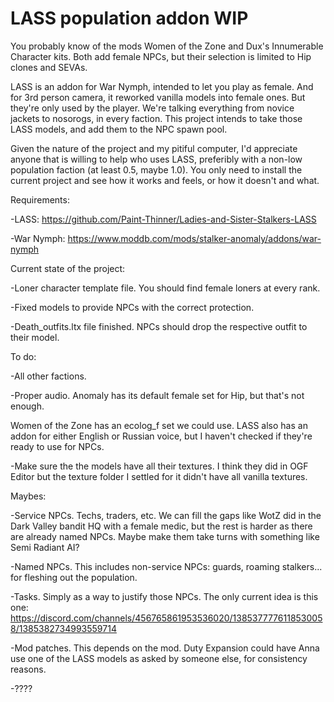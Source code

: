 # LASS population addon WIP

You probably know of the mods Women of the Zone and Dux's Innumerable Character kits. Both add female NPCs, but their selection is limited to Hip clones and SEVAs.

LASS is an addon for War Nymph, intended to let you play as female. And for 3rd person camera, it reworked vanilla models into female ones. But they're only used by the player. We're talking everything from novice jackets to nosorogs, in every faction.
This project intends to take those LASS models, and add them to the NPC spawn pool.

Given the nature of the project and my pitiful computer, I'd appreciate anyone that is willing to help who uses LASS, preferibly with a non-low population faction (at least 0.5, maybe 1.0). You only need to install the current project and see how it works and feels, or how it doesn't and what.


Requirements:

-LASS: https://github.com/Paint-Thinner/Ladies-and-Sister-Stalkers-LASS

-War Nymph: https://www.moddb.com/mods/stalker-anomaly/addons/war-nymph


Current state of the project:

-Loner character template file. You should find female loners at every rank.

-Fixed models to provide NPCs with the correct protection.

-Death_outfits.ltx file finished. NPCs should drop the respective outfit to their model.


To do:

-All other factions.

-Proper audio. Anomaly has its default female set for Hip, but that's not enough.

Women of the Zone has an ecolog_f set we could use. LASS also has an addon for either English or Russian voice, but I haven't checked if they're ready to use for NPCs.

-Make sure the the models have all their textures. I think they did in OGF Editor but the texture folder I settled for it didn't have all vanilla textures.


Maybes:

-Service NPCs. Techs, traders, etc. We can fill the gaps like WotZ did in the Dark Valley bandit HQ with a female medic, but the rest is harder as there are already named NPCs. Maybe make them take turns with something like Semi Radiant AI?

-Named NPCs. This includes non-service NPCs: guards, roaming stalkers... for fleshing out the population.

-Tasks. Simply as a way to justify those NPCs. The only current idea is this one: https://discord.com/channels/456765861953536020/1385377776118530058/1385382734993559714

-Mod patches. This depends on the mod. Duty Expansion could have Anna use one of the LASS models as asked by someone else, for consistency reasons.

-????
